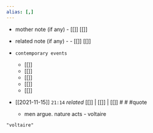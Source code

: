 ```yaml
---
alias: [,]
---
```

- mother note (if any)
		- [[]] [[]]
- related note (if any) -
		- [[]] [[]]
- `contemporary events`
	- [[]]
	- [[]]
	- [[]]
	- [[]]
	- [[]]

- [[2021-11-15]]  `21:14` _related_ [[]] | [[]] | [[]] # # #quote 
	- men argue. nature acts - voltaire

```query
"voltaire"
```